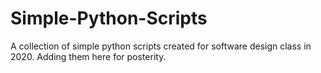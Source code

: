# Simple-Python-Scripts
 A collection of simple python scripts created for software design class in 2020. Adding them here for posterity.
